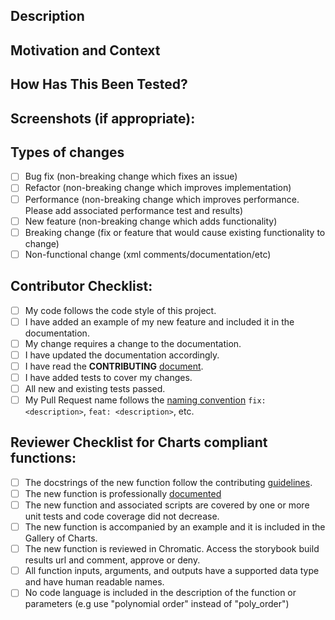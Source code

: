 <!--- Provide a general summary of your changes in the Title above -->

## Description
<!--- Describe your changes in detail -->

## Motivation and Context
<!--- Why is this change required? What problem does it solve? -->
<!--- If it fixes an open issue, please link to the issue here. -->

## How Has This Been Tested?
<!--- Please describe in detail how you tested your changes. -->
<!--- Include details of your testing environment, and the tests you ran to -->
<!--- see how your change affects other areas of the code, etc. -->

## Screenshots (if appropriate):

## Types of changes
<!--- What types of changes does your code introduce? Put an `x` in all the boxes that apply: -->
- [ ] Bug fix (non-breaking change which fixes an issue)
- [ ] Refactor (non-breaking change which improves implementation)
- [ ] Performance (non-breaking change which improves performance. Please add associated performance test and results)
- [ ] New feature (non-breaking change which adds functionality)
- [ ] Breaking change (fix or feature that would cause existing functionality to change)
- [ ] Non-functional change (xml comments/documentation/etc)

## Contributor Checklist:
<!--- Go over all the following points, and put an `x` in all the boxes that apply. -->
<!--- If you're unsure about any of these, don't hesitate to ask. We're here to help! -->
- [ ] My code follows the code style of this project.
- [ ] I have added an example of my new feature and included it in the documentation.
- [ ] My change requires a change to the documentation.
- [ ] I have updated the documentation accordingly.
- [ ] I have read the **CONTRIBUTING** [document](https://cognitedata.github.io/indsl/contribute.html).
- [ ] I have added tests to cover my changes.
- [ ] All new and existing tests passed.
- [ ] My Pull Request name follows the [naming convention](https://www.conventionalcommits.org/en/v1.0.0/) `fix: <description>`, `feat: <description>`, etc.

## Reviewer Checklist for Charts compliant functions:
<!--- Go over all the following points, and put an `x` in all the boxes that apply. -->
<!--- If you're unsure about any of these, don't hesitate to ask. We're here to help! -->
- [ ] The docstrings of the new function follow the contributing [guidelines](https://cognitedata.github.io/indsl/contribute.html).
- [ ] The new function is professionally [documented](https://journal.emwa.org/writing-matters/whats-your-problem-a-practical-approach-to-scientific-document-design/article/2110/2047480612z2e00000000042.pdf)
- [ ] The new function and associated scripts are covered by one or more unit tests and code coverage did not decrease.
- [ ] The new function is accompanied by an example and it is included in the Gallery of Charts.
- [ ] The new function is reviewed in Chromatic. Access the storybook build results url and comment, approve or deny.
- [ ] All function inputs, arguments, and outputs have a supported data type and have human readable names.
- [ ] No code language is included in the description of the function or parameters (e.g use "polynomial order" instead of "poly_order")

<!--- Template inspired by https://www.talater.com/open-source-templates/#/page/99 -->
